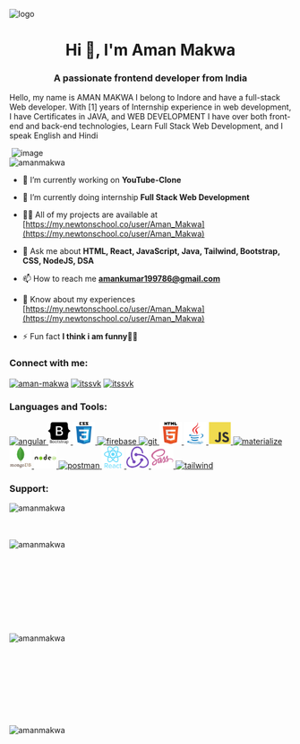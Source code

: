 ![logo](https://github.com/amanmakwa/aaman.gif)
<h1 align="center">Hi 👋, I'm Aman Makwa</h1>
<h3 align="center">A passionate frontend developer from India</h3>
<p>Hello, my name is AMAN MAKWA I belong to Indore and have a full-stack Web developer. With [1] years of Internship experience in web development, I have Certificates in JAVA, and WEB DEVELOPMENT I have over both front-end and back-end technologies, Learn Full Stack Web Development, and I speak English and Hindi</p>
<img width="500" align="right" src="https://i.pinimg.com/originals/e8/f4/53/e8f453469a3ec97ecd354df465d73913.gif" alt="image">

<p align="left"> <img src="https://komarev.com/ghpvc/?username=amanmakwa&label=Profile%20views&color=0e75b6&style=flat" alt="amanmakwa" /> </p>

- 🔭 I’m currently working on **YouTube-Clone**

- 🌱 I’m currently doing internship **Full Stack Web Development**

- 👨‍💻 All of my projects are available at [https://my.newtonschool.co/user/Aman_Makwa](https://my.newtonschool.co/user/Aman_Makwa)

- 💬 Ask me about **HTML, React, JavaScript, Java, Tailwind, Bootstrap, CSS, NodeJS, DSA**

- 📫 How to reach me **amankumar199786@gmail.com**

- 📄 Know about my experiences [https://my.newtonschool.co/user/Aman_Makwa](https://my.newtonschool.co/user/Aman_Makwa)

- ⚡ Fun fact **I think i am funny🦋💫**

<h3 align="left">Connect with me:</h3>
<p align="left">
<a href="https://linkedin.com/in/aman-makwa" target="blank"><img align="center" src="https://raw.githubusercontent.com/rahuldkjain/github-profile-readme-generator/master/src/images/icons/Social/linked-in-alt.svg" alt="aman-makwa" height="30" width="40" /></a>
<a href="https://instagram.com/itssvk" target="blank"><img align="center" src="https://raw.githubusercontent.com/rahuldkjain/github-profile-readme-generator/master/src/images/icons/Social/instagram.svg" alt="itssvk" height="30" width="40" /></a>
<a href="https://www.youtube.com/c/itssvk" target="blank"><img align="center" src="https://raw.githubusercontent.com/rahuldkjain/github-profile-readme-generator/master/src/images/icons/Social/youtube.svg" alt="itssvk" height="30" width="40" /></a>
</p>

<h3 align="left">Languages and Tools:</h3>
<p align="left"> <a href="https://angular.io" target="_blank" rel="noreferrer"> <img src="https://angular.io/assets/images/logos/angular/angular.svg" alt="angular" width="40" height="40"/> </a> <a href="https://getbootstrap.com" target="_blank" rel="noreferrer"> <img src="https://raw.githubusercontent.com/devicons/devicon/master/icons/bootstrap/bootstrap-plain-wordmark.svg" alt="bootstrap" width="40" height="40"/> </a> <a href="https://www.w3schools.com/css/" target="_blank" rel="noreferrer"> <img src="https://raw.githubusercontent.com/devicons/devicon/master/icons/css3/css3-original-wordmark.svg" alt="css3" width="40" height="40"/> </a> <a href="https://firebase.google.com/" target="_blank" rel="noreferrer"> <img src="https://www.vectorlogo.zone/logos/firebase/firebase-icon.svg" alt="firebase" width="40" height="40"/> </a> <a href="https://git-scm.com/" target="_blank" rel="noreferrer"> <img src="https://www.vectorlogo.zone/logos/git-scm/git-scm-icon.svg" alt="git" width="40" height="40"/> </a> <a href="https://www.w3.org/html/" target="_blank" rel="noreferrer"> <img src="https://raw.githubusercontent.com/devicons/devicon/master/icons/html5/html5-original-wordmark.svg" alt="html5" width="40" height="40"/> </a> <a href="https://www.java.com" target="_blank" rel="noreferrer"> <img src="https://raw.githubusercontent.com/devicons/devicon/master/icons/java/java-original.svg" alt="java" width="40" height="40"/> </a> <a href="https://developer.mozilla.org/en-US/docs/Web/JavaScript" target="_blank" rel="noreferrer"> <img src="https://raw.githubusercontent.com/devicons/devicon/master/icons/javascript/javascript-original.svg" alt="javascript" width="40" height="40"/> </a> <a href="https://materializecss.com/" target="_blank" rel="noreferrer"> <img src="https://raw.githubusercontent.com/prplx/svg-logos/5585531d45d294869c4eaab4d7cf2e9c167710a9/svg/materialize.svg" alt="materialize" width="40" height="40"/> </a> <a href="https://www.mongodb.com/" target="_blank" rel="noreferrer"> <img src="https://raw.githubusercontent.com/devicons/devicon/master/icons/mongodb/mongodb-original-wordmark.svg" alt="mongodb" width="40" height="40"/> </a> <a href="https://nodejs.org" target="_blank" rel="noreferrer"> <img src="https://raw.githubusercontent.com/devicons/devicon/master/icons/nodejs/nodejs-original-wordmark.svg" alt="nodejs" width="40" height="40"/> </a> <a href="https://postman.com" target="_blank" rel="noreferrer"> <img src="https://www.vectorlogo.zone/logos/getpostman/getpostman-icon.svg" alt="postman" width="40" height="40"/> </a> <a href="https://reactjs.org/" target="_blank" rel="noreferrer"> <img src="https://raw.githubusercontent.com/devicons/devicon/master/icons/react/react-original-wordmark.svg" alt="react" width="40" height="40"/> </a> <a href="https://redux.js.org" target="_blank" rel="noreferrer"> <img src="https://raw.githubusercontent.com/devicons/devicon/master/icons/redux/redux-original.svg" alt="redux" width="40" height="40"/> </a> <a href="https://sass-lang.com" target="_blank" rel="noreferrer"> <img src="https://raw.githubusercontent.com/devicons/devicon/master/icons/sass/sass-original.svg" alt="sass" width="40" height="40"/> </a> <a href="https://tailwindcss.com/" target="_blank" rel="noreferrer"> <img src="https://www.vectorlogo.zone/logos/tailwindcss/tailwindcss-icon.svg" alt="tailwind" width="40" height="40"/> </a> </p>
<h3 align="left">Support:</h3>
<p><a href="https://www.buymeacoffee.com/amanmakwa"> <img align="left" src="https://cdn.buymeacoffee.com/buttons/v2/default-yellow.png" height="50" width="210" alt="amanmakwa" /></a></p><br><br><br>

<p><img width="450" align="left" src="https://github-readme-stats.vercel.app/api/top-langs?username=amanmakwa&show_icons=true&locale=en&layout=compact" alt="amanmakwa" /></p><br><br><br><br><br><br><br><br><br>

<p>&nbsp;<img align="left" src="https://github-readme-stats.vercel.app/api?username=amanmakwa&show_icons=true&locale=en" alt="amanmakwa" /></p><br><br><br><br><br><br><br>

<p><img align="left" src="https://github-readme-streak-stats.herokuapp.com/?user=amanmakwa&" alt="amanmakwa" /></p>
